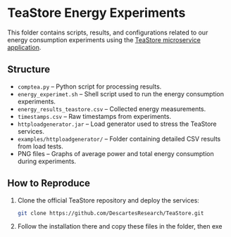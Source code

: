 # TeaStore Energy Experiments

This folder contains scripts, results, and configurations related to our energy consumption experiments using the [TeaStore microservice application](https://github.com/DescartesResearch/TeaStore).

## Structure

- `comptea.py` – Python script for processing results.
- `energy_experimet.sh` – Shell script used to run the energy consumption experiments.
- `energy_results_teastore.csv` – Collected energy measurements.
- `timestamps.csv` – Raw timestamps from experiments.
- `httploadgenerator.jar` – Load generator used to stress the TeaStore services.
- `examples/httploadgenerator/` – Folder containing detailed CSV results from load tests.
- PNG files – Graphs of average power and total energy consumption during experiments.

## How to Reproduce

1. Clone the official TeaStore repository and deploy the services:
   ```bash
   git clone https://github.com/DescartesResearch/TeaStore.git
2. Follow the installation there and copy these files in the folder, then exe